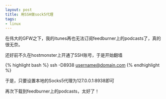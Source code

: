 ```yaml
---
layout: post
title: 用SSH做sock5代理
tags:
- linux
---
```

在伟大的GFW之下，我的itunes再也无法订阅feedburner上的podcasts了，真的很无奈。

还好前不久在hostmonster上开通了SSH账号，于是开始翻墙

{% highlight bash %}
ssh -D8938 username@domain.com
{% endhighlight %}

于是，只要设置本地的Socks5代理为127.0.0.1:8938即可

再次下载到feedburner上的podcasts，太好了！

